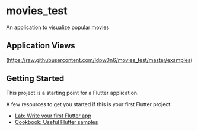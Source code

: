 # movies_test

An application to visualize popular movies

## Application Views
(https://raw.githubusercontent.com/ldpw0n6/movies_test/master/examples)

## Getting Started

This project is a starting point for a Flutter application.

A few resources to get you started if this is your first Flutter project:

- [Lab: Write your first Flutter app](https://docs.flutter.dev/get-started/codelab)
- [Cookbook: Useful Flutter samples](https://docs.flutter.dev/cookbook)

